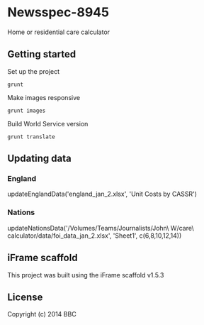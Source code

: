 # Newsspec-8945

Home or residential care calculator

## Getting started

Set up the project

```
grunt
```

Make images responsive

```
grunt images
```

Build World Service version

```
grunt translate
```

## Updating data

### England
updateEnglandData('england_jan_2.xlsx', 'Unit Costs by CASSR')

### Nations
updateNationsData('/Volumes/Teams/Journalists/John\ W/care\ calculator/data/foi_data_jan_2.xlsx', 'Sheet1', c(6,8,10,12,14))

## iFrame scaffold

This project was built using the iFrame scaffold v1.5.3

## License
Copyright (c) 2014 BBC
